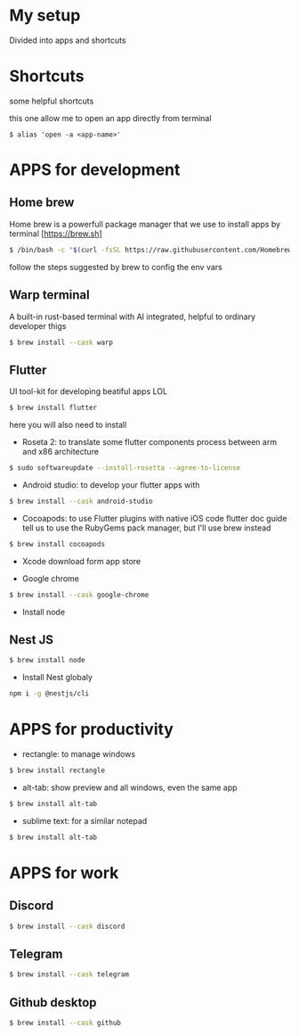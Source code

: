 # My setup
Divided into apps and shortcuts

# Shortcuts
some helpful shortcuts

this one allow me to open an app directly from terminal
```
$ alias 'open -a <app-name>'
```

# APPS for development
## Home brew
Home brew is a powerfull package manager that we use to install apps by terminal [https://brew.sh]

```sh
$ /bin/bash -c "$(curl -fsSL https://raw.githubusercontent.com/Homebrew/install/HEAD/install.sh)"
```
follow the steps suggested by brew to config the env vars

## Warp terminal
A built-in rust-based terminal with AI integrated, helpful to ordinary developer thigs
```sh
$ brew install --cask warp
```

## Flutter
UI tool-kit for developing beatiful apps LOL
```sh
$ brew install flutter
```

here you will also need to install
- Roseta 2: to translate some flutter components process between arm and x86 architecture
```sh
$ sudo softwareupdate --install-rosetta --agree-to-license
```

- Android studio: to develop your flutter apps with
```sh
$ brew install --cask android-studio
```

- Cocoapods: to use Flutter plugins with native iOS code
flutter doc guide tell us to use the RubyGems pack manager, but I'll use brew instead
```sh
$ brew install cocoapods
```

- Xcode
download form app store

- Google chrome
```sh
$ brew install --cask google-chrome
```


- Install node
## Nest JS
```sh
$ brew install node 
```
- Install Nest globaly
```sh
npm i -g @nestjs/cli
```
# APPS for productivity
- rectangle: to manage windows
```sh
$ brew install rectangle 
```
- alt-tab: show preview and all windows, even the same app
```sh
$ brew install alt-tab 
```

- sublime text: for a similar notepad
```sh
$ brew install alt-tab 
```
# APPS for work

## Discord
```sh
$ brew install --cask discord
```

## Telegram
```sh
$ brew install --cask telegram
```

## Github desktop
```sh
$ brew install --cask github
```



